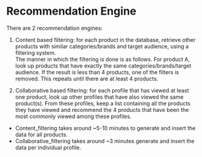 # Recommendation Engine

There are 2 recommendation engines:
1. Content based filtering: for each product in the database, retrieve other products with similar categories/brands and target audience, using a filtering system.  
The manner in which the filtering is done is as follows. For product A, look up products that have exactly the same categories/brands/target audience. If the result is less than 4 products, one of the filters is removed. This repeats until there are at least 4 products.

2.	Collaborative based filtering: for each profile that has viewed at least one product, look up other profiles that have also viewed the same product(s). From these profiles, keep a list containing all the products they have viewed and recommend the 4 products that have been the most commonly viewed among these profiles.


- Content_filtering takes around ~5-10 minutes to generate and insert the data for all products.
- Collaborative_filtering takes around ~3 minutes generate and insert the data per individual profile.
